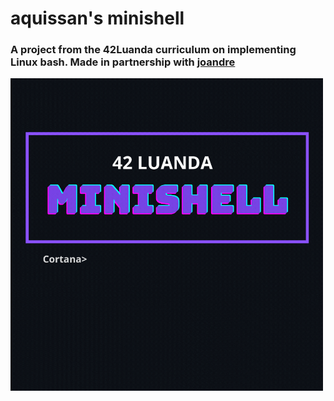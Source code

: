 # aquissan's minishell
<h3>
  A project from the 42Luanda curriculum on implementing Linux bash. Made in partnership with <a href="https://github.com/Jose-Pedro-Andre" target="_blank">joandre</a>
</h3>
<img src="./MINISHELL (1).gif" width="500" height="500"></img>
